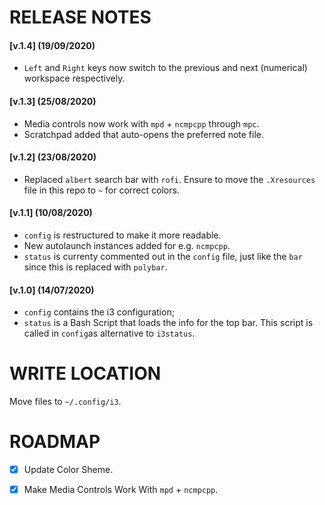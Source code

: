 # RELEASE NOTES
#### [v.1.4] (19/09/2020)
* `Left` and `Right` keys now switch to the previous and next (numerical) workspace respectively.
#### [v.1.3] (25/08/2020)
* Media controls now work with `mpd` + `ncmpcpp` through `mpc`.
* Scratchpad added that auto-opens the preferred note file. 

#### [v.1.2] (23/08/2020)
* Replaced `albert` search bar with `rofi`. Ensure to move the `.Xresources` file in this repo to `~` for correct colors.

#### [v.1.1] (10/08/2020)
* `config` is restructured to make it more readable.
* New autolaunch instances added for e.g. `ncmpcpp`.
* `status` is currenty commented out in the `config` file, just like the `bar` since this is replaced with `polybar`.
#### [v.1.0] (14/07/2020)
* `config` contains the i3 configuration;
* `status` is a Bash Script that loads the info for the top bar. This script is called in `config`as alternative to `i3status`.

# WRITE LOCATION
Move files to `~/.config/i3`. 

# ROADMAP 
- [x] Update Color Sheme.
- [x] Make Media Controls Work With `mpd` + `ncmpcpp`.



